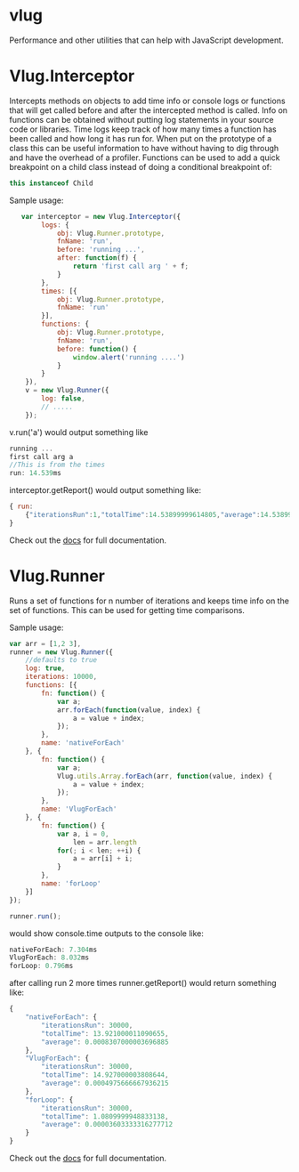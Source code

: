 vlug
====

Performance and other utilities that can help with JavaScript development.

Vlug.Interceptor
=
Intercepts methods on objects to add time info or console logs or functions that will get called before and after the intercepted method is called.  Info on functions can be obtained without putting log statements in your source code or libraries.  Time logs keep track of how many times a function has been called and how long it has run for.  When put on the prototype of a class this can be useful information to have without having to dig through and have the overhead of a profiler.  Functions can be used to add a quick breakpoint on a child class instead of doing a conditional breakpoint of:

```js
this instanceof Child
```

Sample usage:

```js
   var interceptor = new Vlug.Interceptor({
        logs: {
            obj: Vlug.Runner.prototype,
            fnName: 'run',
            before: 'running ...',
            after: function(f) {
                return 'first call arg ' + f;
            }
        },
        times: [{
            obj: Vlug.Runner.prototype,
            fnName: 'run'
        }],
        functions: {
            obj: Vlug.Runner.prototype,
            fnName: 'run',
            before: function() {
                window.alert('running ....')
            }
        }
    }),
    v = new Vlug.Runner({
        log: false,
        // .....
    });
```

v.run('a') would output something like

```js
running ...
first call arg a 
//This is from the times
run: 14.539ms 
```

interceptor.getReport() would output something like:

```js
{ run:
    {"iterationsRun":1,"totalTime":14.53899999614805,"average":14.53899999614805}
}
```
Check out the [docs](http://pllee.github.com/vlug/docs/#!/api/Vlug.Interceptor) for full documentation.

Vlug.Runner
=

Runs a set of functions for n number of iterations and keeps time info on the set of functions.  This can be used for getting time comparisons. 

Sample usage:

```js
var arr = [1,2 3],
runner = new Vlug.Runner({
    //defaults to true
    log: true,
    iterations: 10000,
    functions: [{
        fn: function() {
            var a;
            arr.forEach(function(value, index) {
                a = value + index;
            });
        },
        name: 'nativeForEach'
    }, {
        fn: function() {
            var a;
            Vlug.utils.Array.forEach(arr, function(value, index) {
                a = value + index;
            });
        },
        name: 'VlugForEach'
    }, {
        fn: function() {
            var a, i = 0,
                len = arr.length
            for(; i < len; ++i) {
                a = arr[i] + i;
            }
        },
        name: 'forLoop'
    }]
});

runner.run();
```
would show console.time outputs to the console like:

```js
nativeForEach: 7.304ms 
VlugForEach: 8.032ms 
forLoop: 0.796ms
```

after calling run 2 more times runner.getReport() would return something like:

```js
{
    "nativeForEach": {
        "iterationsRun": 30000,
        "totalTime": 13.921000011090655,
        "average": 0.0008307000003696885
    },
    "VlugForEach": {
        "iterationsRun": 30000,
        "totalTime": 14.927000003808644,
        "average": 0.0004975666667936215
    },
    "forLoop": {
        "iterationsRun": 30000,
        "totalTime": 1.0809999948833138,
        "average": 0.00003603333316277712
    }
}
```

Check out the [docs](http://pllee.github.com/vlug/docs/#!/api/Vlug.Runner) for full documentation.